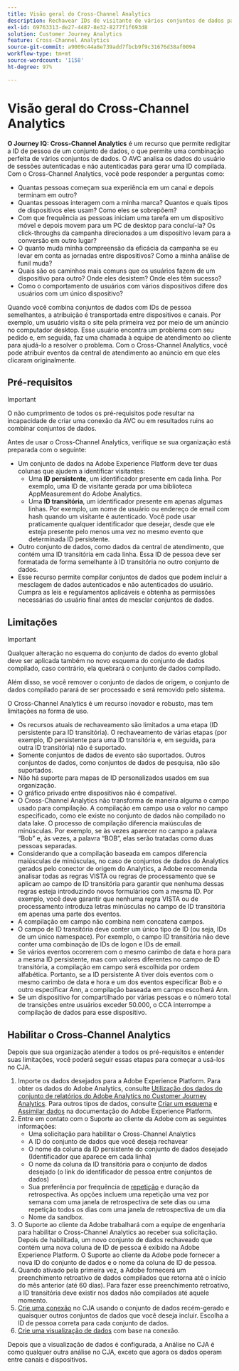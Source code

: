 ```yaml
---
title: Visão geral do Cross-Channel Analytics
description: Rechavear IDs de visitante de vários conjuntos de dados para compilar visitantes.
exl-id: 69763313-de27-4487-8e32-8277f1f693d8
solution: Customer Journey Analytics
feature: Cross-Channel Analytics
source-git-commit: a9009c44a8e739add7fbcb9f9c31676d38af0094
workflow-type: tm+mt
source-wordcount: '1158'
ht-degree: 97%

---
```


# Visão geral do Cross-Channel Analytics

**O Journey IQ: Cross-Channel Analytics** é um recurso que permite redigitar a ID de pessoa de um conjunto de dados, o que permite uma combinação perfeita de vários conjuntos de dados. O AVC analisa os dados do usuário de sessões autenticadas e não autenticadas para gerar uma ID compilada. Com o Cross-Channel Analytics, você pode responder a perguntas como:

* Quantas pessoas começam sua experiência em um canal e depois terminam em outro?
* Quantas pessoas interagem com a minha marca? Quantos e quais tipos de dispositivos eles usam? Como eles se sobrepõem?
* Com que frequência as pessoas iniciam uma tarefa em um dispositivo móvel e depois movem para um PC de desktop para concluí-la? Os click-throughs da campanha direcionados a um dispositivo levam para a conversão em outro lugar?
* O quanto muda minha compreensão da eficácia da campanha se eu levar em conta as jornadas entre dispositivos? Como a minha análise de funil muda?
* Quais são os caminhos mais comuns que os usuários fazem de um dispositivo para outro? Onde eles desistem? Onde eles têm sucesso?
* Como o comportamento de usuários com vários dispositivos difere dos usuários com um único dispositivo?

Quando você combina conjuntos de dados com IDs de pessoa semelhantes, a atribuição é transportada entre dispositivos e canais. Por exemplo, um usuário visita o site pela primeira vez por meio de um anúncio no computador desktop. Esse usuário encontra um problema com seu pedido e, em seguida, faz uma chamada à equipe de atendimento ao cliente para ajudá-lo a resolver o problema. Com o Cross-Channel Analytics, você pode atribuir eventos da central de atendimento ao anúncio em que eles clicaram originalmente.

## Pré-requisitos

>[!IMPORTANT]
>
>O não cumprimento de todos os pré-requisitos pode resultar na incapacidade de criar uma conexão da AVC ou em resultados ruins ao combinar conjuntos de dados.

Antes de usar o Cross-Channel Analytics, verifique se sua organização está preparada com o seguinte:

* Um conjunto de dados na Adobe Experience Platform deve ter duas colunas que ajudem a identificar visitantes:
   * Uma **ID persistente**, um identificador presente em cada linha. Por exemplo, uma ID de visitante gerada por uma biblioteca AppMeasurement do Adobe Analytics.
   * Uma **ID transitória**, um identificador presente em apenas algumas linhas. Por exemplo, um nome de usuário ou endereço de email com hash quando um visitante é autenticado. Você pode usar praticamente qualquer identificador que desejar, desde que ele esteja presente pelo menos uma vez no mesmo evento que determinada ID persistente.
* Outro conjunto de dados, como dados da central de atendimento, que contém uma ID transitória em cada linha. Essa ID de pessoa deve ser formatada de forma semelhante à ID transitória no outro conjunto de dados.
* Esse recurso permite compilar conjuntos de dados que podem incluir a mesclagem de dados autenticados e não autenticados do usuário. Cumpra as leis e regulamentos aplicáveis e obtenha as permissões necessárias do usuário final antes de mesclar conjuntos de dados.

## Limitações

>[!IMPORTANT]
>
>Qualquer alteração no esquema do conjunto de dados do evento global deve ser aplicada também no novo esquema do conjunto de dados compilado, caso contrário, ela quebrará o conjunto de dados compilado.
>
>Além disso, se você remover o conjunto de dados de origem, o conjunto de dados compilado parará de ser processado e será removido pelo sistema.

O Cross-Channel Analytics é um recurso inovador e robusto, mas tem limitações na forma de uso.

* Os recursos atuais de rechaveamento são limitados a uma etapa (ID persistente para ID transitória). O rechaveamento de várias etapas (por exemplo, ID persistente para uma ID transitória e, em seguida, para outra ID transitória) não é suportado.
* Somente conjuntos de dados de evento são suportados. Outros conjuntos de dados, como conjuntos de dados de pesquisa, não são suportados.
* Não há suporte para mapas de ID personalizados usados em sua organização.
* O gráfico privado entre dispositivos não é compatível.
* O Cross-Channel Analytics não transforma de maneira alguma o campo usado para compilação. A compilação em campo usa o valor no campo especificado, como ele existe no conjunto de dados não compilado no data lake. O processo de compilação diferencia maiúsculas de minúsculas. Por exemplo, se às vezes aparecer no campo a palavra “Bob” e, às vezes, a palavra “BOB”, elas serão tratadas como duas pessoas separadas.
* Considerando que a compilação baseada em campos diferencia maiúsculas de minúsculas, no caso de conjuntos de dados do Analytics gerados pelo conector de origem do Analytics, a Adobe recomenda analisar todas as regras VISTA ou regras de processamento que se aplicam ao campo de ID transitória para garantir que nenhuma dessas regras esteja introduzindo novos formulários com a mesma ID. Por exemplo, você deve garantir que nenhuma regra VISTA ou de processamento introduza letras minúsculas no campo de ID transitória em apenas uma parte dos eventos.
* A compilação em campo não combina nem concatena campos.
* O campo de ID transitória deve conter um único tipo de ID (ou seja, IDs de um único namespace). Por exemplo, o campo ID transitória não deve conter uma combinação de IDs de logon e IDs de email.
* Se vários eventos ocorrerem com o mesmo carimbo de data e hora para a mesma ID persistente, mas com valores diferentes no campo de ID transitória, a compilação em campo será escolhida por ordem alfabética. Portanto, se a ID persistente A tiver dois eventos com o mesmo carimbo de data e hora e um dos eventos especificar Bob e o outro especificar Ann, a compilação baseada em campo escolherá Ann.
* Se um dispositivo for compartilhado por várias pessoas e o número total de transições entre usuários exceder 50.000, o CCA interrompe a compilação de dados para esse dispositivo.


## Habilitar o Cross-Channel Analytics

Depois que sua organização atender a todos os pré-requisitos e entender suas limitações, você poderá seguir essas etapas para começar a usá-los no CJA.

1. Importe os dados desejados para a Adobe Experience Platform. Para obter os dados do Adobe Analytics, consulte [Utilização dos dados do conjunto de relatórios do Adobe Analytics no Customer Journey Analytics](/help/getting-started/aa-vs-cja/aa-data-in-cja.md). Para outros tipos de dados, consulte [Criar um esquema](https://experienceleague.adobe.com/docs/experience-platform/xdm/tutorials/create-schema-ui.html?lang=pt-BR) e [Assimilar dados](https://experienceleague.adobe.com/docs/experience-platform/ingestion/home.html?lang=pt-BR) na documentação do Adobe Experience Platform.
1. Entre em contato com o Suporte ao cliente da Adobe com as seguintes informações:
   * Uma solicitação para habilitar o Cross-Channel Analytics
   * A ID do conjunto de dados que você deseja rechavear
   * O nome da coluna da ID persistente do conjunto de dados desejado (Identificador que aparece em cada linha)
   * O nome da coluna da ID transitória para o conjunto de dados desejado (o link do identificador de pessoa entre conjuntos de dados)
   * Sua preferência por frequência de [repetição](replay.md) e duração da retrospectiva. As opções incluem uma repetição uma vez por semana com uma janela de retrospectiva de sete dias ou uma repetição todos os dias com uma janela de retrospectiva de um dia
   * Nome da sandbox.
1. O Suporte ao cliente da Adobe trabalhará com a equipe de engenharia para habilitar o Cross-Channel Analytics ao receber sua solicitação. Depois de habilitada, um novo conjunto de dados rechaveado que contém uma nova coluna de ID de pessoa é exibido na Adobe Experience Platform. O Suporte ao cliente da Adobe pode fornecer a nova ID do conjunto de dados e o nome da coluna de ID de pessoa.
1. Quando ativado pela primeira vez, a Adobe fornecerá um preenchimento retroativo de dados compilados que retorna até o início do mês anterior (até 60 dias). Para fazer esse preenchimento retroativo, a ID transitória deve existir nos dados não compilados até aquele momento.
1. [Crie uma conexão](/help/connections/create-connection.md) no CJA usando o conjunto de dados recém-gerado e quaisquer outros conjuntos de dados que você deseja incluir. Escolha a ID de pessoa correta para cada conjunto de dados.
1. [Crie uma visualização de dados](/help/data-views/create-dataview.md) com base na conexão.

<!-- To do: Paragraph on backfill once product and marketing determine the best way forward. -->

Depois que a visualização de dados é configurada, a Análise no CJA é como qualquer outra análise no CJA, exceto que agora os dados operam entre canais e dispositivos.
